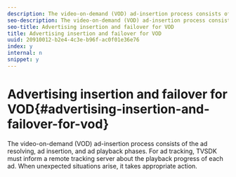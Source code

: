 ```yaml
---
description: The video-on-demand (VOD) ad-insertion process consists of the ad resolving, ad insertion, and ad playback phases. For ad tracking, TVSDK must inform a remote tracking server about the playback progress of each ad. When unexpected situations arise, it takes appropriate action.
seo-description: The video-on-demand (VOD) ad-insertion process consists of the ad resolving, ad insertion, and ad playback phases. For ad tracking, TVSDK must inform a remote tracking server about the playback progress of each ad. When unexpected situations arise, it takes appropriate action.
seo-title: Advertising insertion and failover for VOD
title: Advertising insertion and failover for VOD
uuid: 20910012-b2e4-4c3e-b96f-ac0f01e36e76
index: y
internal: n
snippet: y
---
```


# Advertising insertion and failover for VOD{#advertising-insertion-and-failover-for-vod}

The video-on-demand (VOD) ad-insertion process consists of the ad resolving, ad insertion, and ad playback phases. For ad tracking, TVSDK must inform a remote tracking server about the playback progress of each ad. When unexpected situations arise, it takes appropriate action.

